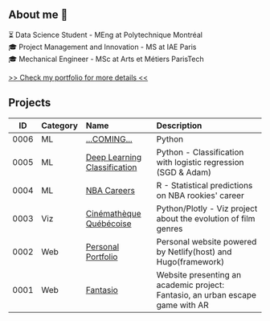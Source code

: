 ## About me 👋

⏳  Data Science Student - MEng at Polytechnique Montréal<br />
🎓 Project Management and Innovation - MS at IAE Paris   <br />
🎓 Mechanical Engineer - MSc at Arts et Métiers ParisTech <br />

[>> Check my portfolio for more details <<](https://morganp.netlify.app/)

## Projects

ID | Category | Name | Description
-----|:------|:-----|:-----
0006 |ML|[...COMING...](https://github.com/MorganPeju/inf8225_project) | Python 
0005 |ML|[Deep Learning Classification](https://github.com/MorganPeju/Probabilistic_AI/tree/main/Classification_Logistic_Regression) | Python - Classification with logistic regression (SGD & Adam)
0004 |ML|[NBA Careers](https://github.com/MorganPeju/ml-nba-proj)| R - Statistical predictions on NBA rookies' career
0003 |Viz|[Cinémathèque Québécoise](https://github.com/MorganPeju/polymtl-cinematheque-cq-web)  | Python/Plotly - Viz project about the evolution of film genres
0002 |Web|[Personal Portfolio](https://github.com/MorganPeju/personal-hugo-website) | Personal website powered by Netlify(host) and Hugo(framework)
0001 |Web|[Fantasio](https://github.com/MorganPeju/fantasio) | Website presenting an academic project: Fantasio, an urban escape game with AR

<!--
**MorganPeju/MorganPeju** is a ✨ _special_ ✨ repository because its `README.md` (this file) appears on your GitHub profile.

Here are some ideas to get you started:

- 🔭 I’m currently working on ...
- 🌱 I’m currently learning ...
- 👯 I’m looking to collaborate on ...
- 🤔 I’m looking for help with ...
- 💬 Ask me about ...
- 📫 How to reach me: ...
- 😄 Pronouns: ...
- ⚡ Fun fact: ...
-->
